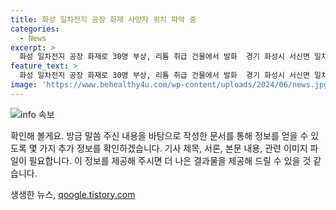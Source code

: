 ```yaml
---
title: 화성 일차전지 공장 화재 사망자 위치 파악 중
categories:
  - News
excerpt: >
  화성 일차전지 공장 화재로 30명 부상, 리튬 취급 건물에서 발화  경기 화성시 서신면 일차전지 공장에서 발생한 화재로 30명이 부상했다. 화재는 리튬을 취급하는 3층 건물에서 발생했으며, 완제품 검수 및 포장 작업이 이뤄지던 2층에서 발화했다. 2362㎡의 건물이 피해를 입었으며, 사고 원인과 추가 피해에 대한 조사가 진행 중이다. (출처: 뉴시스, 그래픽=전진우 기자)
feature_text: >
  화성 일차전지 공장 화재로 30명 부상, 리튬 취급 건물에서 발화  경기 화성시 서신면 일차전지 공장에서 발생한 화재로 30명이 부상했다. 화재는 리튬을 취급하는 3층 건물에서 발생했으며, 완제품 검수 및 포장 작업이 이뤄지던 2층에서 발화했다. 2362㎡의 건물이 피해를 입었으며, 사고 원인과 추가 피해에 대한 조사가 진행 중이다. (출처: 뉴시스, 그래픽=전진우 기자)
image: 'https://www.behealthy4u.com/wp-content/uploads/2024/06/news.jpg'
---
```


<p><img src="https://www.behealthy4u.com/wp-content/uploads/2024/06/news.jpg" alt="info 속보" /></p>

<p>확인해 볼게요. 방금 말씀 주신 내용을 바탕으로 작성한 문서를 통해 정보를 얻을 수 있도록 몇 가지 추가 정보를 확인하겠습니다. 기사 제목, 서론, 본문 내용, 관련 이미지 파일이 필요합니다. 이 정보를 제공해 주시면 더 나은 결과물을 제공해 드릴 수 있을 것 같습니다.</p>
생생한 뉴스, <a href="https://qoogle.tistory.com" rel="dofollow">qoogle.tistory.com</a>



